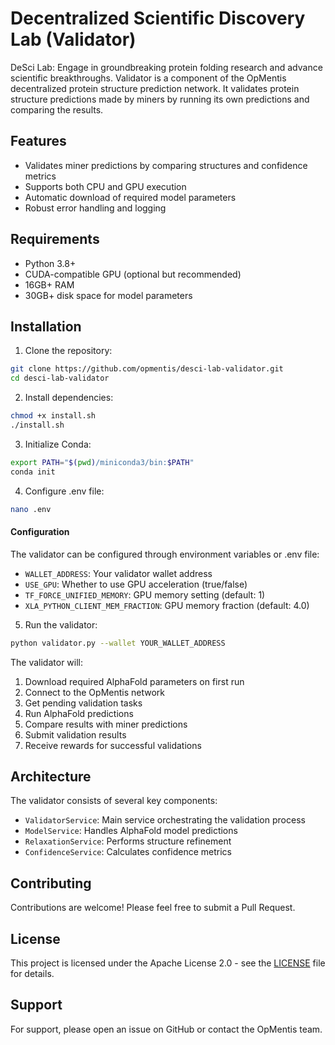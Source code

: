 # Decentralized Scientific Discovery Lab (Validator)
DeSci Lab: Engage in groundbreaking protein folding research and advance scientific breakthroughs.
Validator is a component of the OpMentis decentralized protein structure prediction network. It validates protein structure predictions made by miners by running its own predictions and comparing the results.

## Features

- Validates miner predictions by comparing structures and confidence metrics
- Supports both CPU and GPU execution
- Automatic download of required model parameters
- Robust error handling and logging

## Requirements

- Python 3.8+
- CUDA-compatible GPU (optional but recommended)
- 16GB+ RAM
- 30GB+ disk space for model parameters

## Installation
1. Clone the repository:
```bash
git clone https://github.com/opmentis/desci-lab-validator.git
cd desci-lab-validator
```

2. Install dependencies:
```bash 
chmod +x install.sh 
./install.sh
```

3. Initialize Conda:
```bash
export PATH="$(pwd)/miniconda3/bin:$PATH"
conda init
```

4. Configure .env file:
```bash
nano .env
```
#### Configuration

The validator can be configured through environment variables or .env file:

- `WALLET_ADDRESS`: Your validator wallet address
- `USE_GPU`: Whether to use GPU acceleration (true/false)
- `TF_FORCE_UNIFIED_MEMORY`: GPU memory setting (default: 1)
- `XLA_PYTHON_CLIENT_MEM_FRACTION`: GPU memory fraction (default: 4.0)

5. Run the validator:
```bash
python validator.py --wallet YOUR_WALLET_ADDRESS
```
The validator will:
1. Download required AlphaFold parameters on first run
2. Connect to the OpMentis network
3. Get pending validation tasks
4. Run AlphaFold predictions
5. Compare results with miner predictions
6. Submit validation results
7. Receive rewards for successful validations

## Architecture

The validator consists of several key components:

- `ValidatorService`: Main service orchestrating the validation process
- `ModelService`: Handles AlphaFold model predictions
- `RelaxationService`: Performs structure refinement
- `ConfidenceService`: Calculates confidence metrics

## Contributing

Contributions are welcome! Please feel free to submit a Pull Request.

## License

This project is licensed under the Apache License 2.0 - see the [LICENSE](LICENSE) file for details.

## Support

For support, please open an issue on GitHub or contact the OpMentis team.
